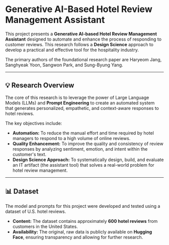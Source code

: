 # Generative AI-Based Hotel Review Management Assistant

This project presents a **Generative AI-based Hotel Review Management Assistant** designed to automate and enhance the process of responding to customer reviews. This research follows a **Design Science** approach to develop a practical and effective tool for the hospitality industry.

The primary authors of the foundational research paper are Haryeom Jang, Sanghyeak Yoon, Sangwon Park, and Sung-Byung Yang.

---

## 💡 Research Overview

The core of this research is to leverage the power of Large Language Models (LLMs) and **Prompt Engineering** to create an automated system that generates personalized, empathetic, and context-aware responses to hotel reviews.

The key objectives include:

- **Automation:** To reduce the manual effort and time required by hotel managers to respond to a high volume of online reviews.
- **Quality Enhancement:** To improve the quality and consistency of review responses by analyzing sentiment, emotion, and intent within the customer's text.
- **Design Science Approach:** To systematically design, build, and evaluate an IT artifact (the assistant tool) that solves a real-world problem for hotel review management.

---

## 📊 Dataset

The model and prompts for this project were developed and tested using a dataset of U.S. hotel reviews.

- **Content:** The dataset contains approximately **600 hotel reviews** from customers in the United States.
- **Availability:** The original, raw data is publicly available on **Hugging Face**, ensuring transparency and allowing for further research.